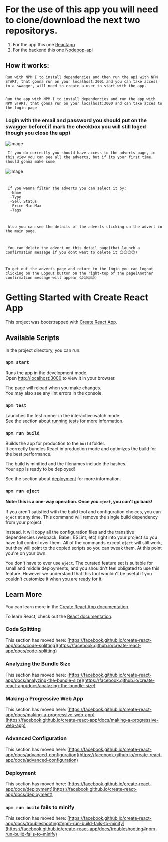 #
# For the use of this app you will need to clone/download the next two repositorys.

1. For the app this one [Reactapp](https://github.com/Drakang/Practica-React-KC)
2. For the backend this one [Nodepop-api](https://github.com/davidjj76/nodepop-api)


## How it works:

    Run with NPM I to install dependencies and then run the api with NPM START, that gonna run on your localhost:3001 and you can take access to a swagger, will need to create a user to start with the app.


    Run the app with NPM I to install dependencies and run the app with NPM START, that gonna run on your localhost:3000 and can take acces to the login page


### Login with the email and password you should put on the swagger before( if mark the checkbox you will still loged though you close the app)

![image](https://user-images.githubusercontent.com/103906418/201542131-d9ce6b28-9935-40ea-b6f8-d235eff26fa0.png)

     If you do correctly you should have access to the adverts page, in this view you can see all the adverts, but if its your first time, should gonna make some

![image](https://user-images.githubusercontent.com/103906418/201542606-9ac7fb0e-db42-4b02-97e2-d8f65860dbee.png)

#


     If you wanna filter the adverts you can select it by:
      -Name
      -Type
      -Sell Status
      -Price Min-Max
      -Tags
#

     Also you can see the details of the adverts clicking on the advert in the main page.
#

     You can delete the advert on this detail page(that launch a confirmation message if you dont want to delete it 😉😉😉😉)
#
    To get out the adverts page and return to the login you can logout clicking on the Logout button on the right-top of the page(Another confirmation message will appear 😉😉😉😉)

#
# Getting Started with Create React App

This project was bootstrapped with [Create React App](https://github.com/facebook/create-react-app).

## Available Scripts

In the project directory, you can run:

### `npm start`

Runs the app in the development mode.\
Open [http://localhost:3000](http://localhost:3000) to view it in your browser.

The page will reload when you make changes.\
You may also see any lint errors in the console.

### `npm test`

Launches the test runner in the interactive watch mode.\
See the section about [running tests](https://facebook.github.io/create-react-app/docs/running-tests) for more information.

### `npm run build`

Builds the app for production to the `build` folder.\
It correctly bundles React in production mode and optimizes the build for the best performance.

The build is minified and the filenames include the hashes.\
Your app is ready to be deployed!

See the section about [deployment](https://facebook.github.io/create-react-app/docs/deployment) for more information.

### `npm run eject`

**Note: this is a one-way operation. Once you `eject`, you can't go back!**

If you aren't satisfied with the build tool and configuration choices, you can `eject` at any time. This command will remove the single build dependency from your project.

Instead, it will copy all the configuration files and the transitive dependencies (webpack, Babel, ESLint, etc) right into your project so you have full control over them. All of the commands except `eject` will still work, but they will point to the copied scripts so you can tweak them. At this point you're on your own.

You don't have to ever use `eject`. The curated feature set is suitable for small and middle deployments, and you shouldn't feel obligated to use this feature. However we understand that this tool wouldn't be useful if you couldn't customize it when you are ready for it.

## Learn More

You can learn more in the [Create React App documentation](https://facebook.github.io/create-react-app/docs/getting-started).

To learn React, check out the [React documentation](https://reactjs.org/).

### Code Splitting

This section has moved here: [https://facebook.github.io/create-react-app/docs/code-splitting](https://facebook.github.io/create-react-app/docs/code-splitting)

### Analyzing the Bundle Size

This section has moved here: [https://facebook.github.io/create-react-app/docs/analyzing-the-bundle-size](https://facebook.github.io/create-react-app/docs/analyzing-the-bundle-size)

### Making a Progressive Web App

This section has moved here: [https://facebook.github.io/create-react-app/docs/making-a-progressive-web-app](https://facebook.github.io/create-react-app/docs/making-a-progressive-web-app)

### Advanced Configuration

This section has moved here: [https://facebook.github.io/create-react-app/docs/advanced-configuration](https://facebook.github.io/create-react-app/docs/advanced-configuration)

### Deployment

This section has moved here: [https://facebook.github.io/create-react-app/docs/deployment](https://facebook.github.io/create-react-app/docs/deployment)

### `npm run build` fails to minify

This section has moved here: [https://facebook.github.io/create-react-app/docs/troubleshooting#npm-run-build-fails-to-minify](https://facebook.github.io/create-react-app/docs/troubleshooting#npm-run-build-fails-to-minify)
